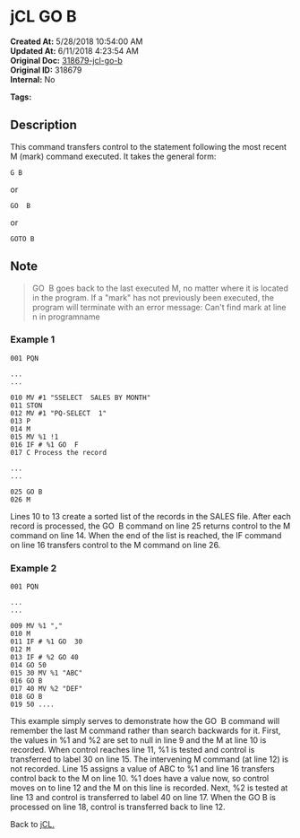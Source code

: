 # jCL GO  B

**Created At:** 5/28/2018 10:54:00 AM  
**Updated At:** 6/11/2018 4:23:54 AM  
**Original Doc:** [318679-jcl-go-b](https://docs.jbase.com/45792-jcl/318679-jcl-go-b)  
**Original ID:** 318679  
**Internal:** No  

**Tags:**
<badge text='jcl' vertical='middle' />

## Description

This command transfers control to the statement following the most recent M (mark) command executed. It takes the general form:

```
G B
```

or

```
GO  B
```

or

```
GOTO B
```

## Note

> GO  B goes back to the last executed M, no matter where it is located in the program. If a "mark" has not previously been executed, the program will terminate with an error message: Can't find mark at line n in programname

### Example 1

```
001 PQN

...
...

010 MV #1 "SSELECT  SALES BY MONTH"
011 STON
012 MV #1 "PQ-SELECT  1"
013 P
014 M
015 MV %1 !1
016 IF # %1 GO  F
017 C Process the record

...
...

025 GO B
026 M
```

Lines 10 to 13 create a sorted list of the records in the SALES file. After each record is processed, the GO  B command on line 25 returns control to the M command on line 14. When the end of the list is reached, the IF command on line 16 transfers control to the M command on line 26.

### Example 2

```
001 PQN

...
...

009 MV %1 ","
010 M
011 IF # %1 GO  30
012 M
013 IF # %2 GO 40
014 GO 50
015 30 MV %1 "ABC"
016 GO B
017 40 MV %2 "DEF"
018 GO B
019 50 ....
```

This example simply serves to demonstrate how the GO  B command will remember the last M command rather than search backwards for it. First, the values in %1 and %2 are set to null in line 9 and the M at line 10 is recorded. When control reaches line 11, %1 is tested and control is transferred to label 30 on line 15. The intervening M command (at line 12) is not recorded. Line 15 assigns a value of ABC to %1 and line 16 transfers control back to the M on line 10. %1 does have a value now, so control moves on to line 12 and the M on this line is recorded. Next, %2 is tested at line 13 and control is transferred to label 40 on line 17. When the GO B is processed on line 18, control is transferred back to line 12.

Back to [jCL.](./../README.md)
